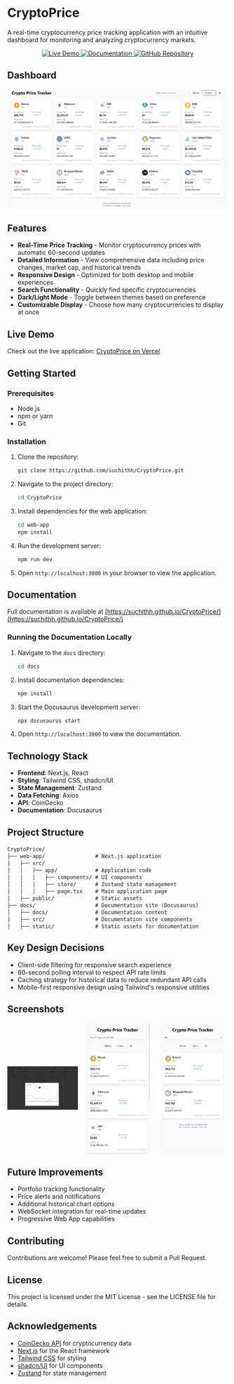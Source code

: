# CryptoPrice

A real-time cryptocurrency price tracking application with an intuitive dashboard for monitoring and analyzing cryptocurrency markets.

<div align="center">
  <a href="https://crypto-price-lyart.vercel.app/" target="_blank">
    <img src="https://img.shields.io/badge/Live_Demo-000000?style=for-the-badge&logo=vercel&logoColor=white" alt="Live Demo" />
  </a>
  <a href="https://suchithh.github.io/CryptoPrice/" target="_blank">
    <img src="https://img.shields.io/badge/Documentation-0769AD?style=for-the-badge&logo=readme&logoColor=white" alt="Documentation" />
  </a>
  <a href="https://github.com/suchithh/CryptoPrice" target="_blank">
    <img src="https://img.shields.io/badge/GitHub-181717?style=for-the-badge&logo=github&logoColor=white" alt="GitHub Repository" />
  </a>
</div>

## Dashboard

![Dashboard](./docs/static/img/dashboard.png)

## Features

-   **Real-Time Price Tracking** - Monitor cryptocurrency prices with automatic 60-second updates
-   **Detailed Information** - View comprehensive data including price changes, market cap, and historical trends
-   **Responsive Design** - Optimized for both desktop and mobile experiences
-   **Search Functionality** - Quickly find specific cryptocurrencies
-   **Dark/Light Mode** - Toggle between themes based on preference
-   **Customizable Display** - Choose how many cryptocurrencies to display at once

## Live Demo

Check out the live application: [CryptoPrice on Vercel](https://crypto-price-lyart.vercel.app/)

## Getting Started

### Prerequisites

-   Node.js
-   npm or yarn
-   Git

### Installation

1.  Clone the repository:

    ```bash
    git clone https://github.com/suchithh/CryptoPrice.git
    ```
2.  Navigate to the project directory:

    ```bash
    cd CryptoPrice
    ```
3.  Install dependencies for the web application:

    ```bash
    cd web-app
    npm install
    ```
4.  Run the development server:

    ```bash
    npm run dev
    ```
5.  Open `http://localhost:3000` in your browser to view the application.

## Documentation

Full documentation is available at [https://suchithh.github.io/CryptoPrice/](https://suchithh.github.io/CryptoPrice/)

### Running the Documentation Locally

1.  Navigate to the `docs` directory:

    ```bash
    cd docs
    ```
2.  Install documentation dependencies:

    ```bash
    npm install
    ```
3.  Start the Docusaurus development server:

    ```bash
    npx docusaurus start
    ```
4.  Open `http://localhost:3000` to view the documentation.

## Technology Stack

-   **Frontend**: Next.js, React
-   **Styling**: Tailwind CSS, shadcn/UI
-   **State Management**: Zustand
-   **Data Fetching**: Axios
-   **API**: CoinGecko
-   **Documentation**: Docusaurus

## Project Structure

```
CryptoPrice/
├── web-app/                # Next.js application
│   ├── src/
│   │   ├── app/            # Application code
│   │   │   ├── components/ # UI components
│   │   │   ├── store/      # Zustand state management
│   │   │   ├── page.tsx    # Main application page
│   ├── public/             # Static assets
├── docs/                   # Documentation site (Docusaurus)
│   ├── docs/               # Documentation content
│   ├── src/                # Documentation site components
│   ├── static/             # Static assets for documentation
```

## Key Design Decisions

-   Client-side filtering for responsive search experience
-   60-second polling interval to respect API rate limits
-   Caching strategy for historical data to reduce redundant API calls
-   Mobile-first responsive design using Tailwind's responsive utilities

## Screenshots

<div align="center" style="display: flex; justify-content: space-between; align-items: center; flex-wrap: wrap; gap: 10px;">
  <img src="./docs/static/img/modal.png" width="32%" alt="Detailed Information" style="object-fit: contain; max-height: 300px;">
  <img src="./docs/static/img/phone.png" width="32%" alt="Mobile View" style="object-fit: contain; max-height: 300px;">
  <img src="./docs/static/img/search.png" width="32%" alt="Search Functionality" style="object-fit: contain; max-height: 300px;">
</div>

## Future Improvements

-   Portfolio tracking functionality
-   Price alerts and notifications
-   Additional historical chart options
-   WebSocket integration for real-time updates
-   Progressive Web App capabilities

## Contributing

Contributions are welcome! Please feel free to submit a Pull Request.

## License

This project is licensed under the MIT License - see the LICENSE file for details.

## Acknowledgements

-   [CoinGecko API](https://www.coingecko.com/en/api) for cryptocurrency data
-   [Next.js](https://nextjs.org/) for the React framework
-   [Tailwind CSS](https://tailwindcss.com/) for styling
-   [shadcn/UI](https://ui.shadcn.com/) for UI components
-   [Zustand](https://github.com/pmndrs/zustand) for state management